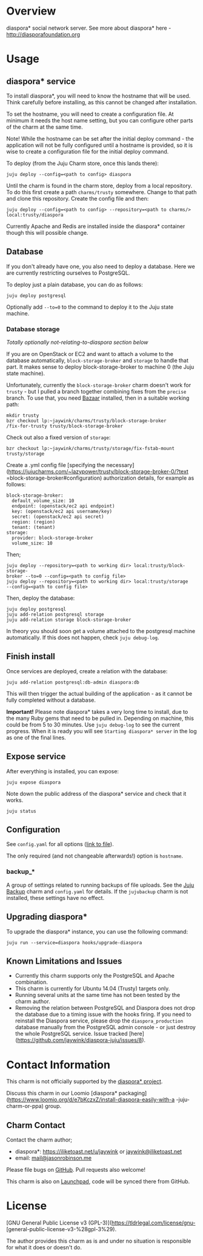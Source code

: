 # Overview

diaspora\* social network server. See more about diaspora* here -
http://diasporafoundation.org

# Usage

## diaspora* service

To install diaspora*, you will need to know the hostname that will be used.
Think carefully before installing, as this cannot be changed after installation.

To set the hostname, you will need to create a configuration file. At minimum
it needs the host name setting, but you can configure other parts of the
charm at the same time.

Note! While the hostname can be set after the initial deploy command - the
application will not be fully configured until a hostname is provided, so it is
wise to create a configuration file for the initial deploy command.

To deploy (from the Juju Charm store, once this lands there):

    juju deploy --config=<path to config> diaspora
  
Until the charm is found in the charm store, deploy from a local repository. To
do this first create a path `charms/trusty` somewhere. Change to that path and
clone this repository. Create the config file and then:

    juju deploy --config=<path to config> --repository=<path to charms/>
    local:trusty/diaspora

Currently Apache and Redis are installed inside the diaspora* container though
this will possible change.

## Database

If you don't already have one, you also need to deploy a database. Here we are
currently restricting ourselves to PostgreSQL.

To deploy just a plain database, you can do as follows:

    juju deploy postgresql

Optionally add `--to=0` to the command to deploy it to the Juju state machine.

### Database storage

*Totally optionally not-relating-to-diaspora section below*

If you are on OpenStack or EC2 and want to attach a volume to the database
automatically, `block-storage-broker` and `storage` to handle that part. It
makes sense to deploy block-storage-broker to machine 0 (the Juju state
machine).

Unfortunately, currently the `block-storage-broker` charm doesn't work for
`trusty` - but I pulled a branch together combining fixes from the `precise`
branch. To use that, you need
[Bazaar](https://help.ubuntu.com/14.04/serverguide/bazaar.html) installed, then
in a suitable working path:

    mkdir trusty
    bzr checkout lp:~jaywink/charms/trusty/block-storage-broker
    /fix-for-trusty trusty/block-storage-broker

Check out also a fixed version of `storage`:

    bzr checkout lp:~jaywink/charms/trusty/storage/fix-fstab-mount
    trusty/storage

Create a .yml config file [specifying the
necessary](https://jujucharms.com/~lazypower/trusty/block-storage-broker-0/?text
=block-storage-broker#configuration) authorization details, for example as
follows:

    block-storage-broker:
      default_volume_size: 10
      endpoint: (openstack/ec2 api endpoint)
      key: (openstack/ec2 api username/key)
      secret: (openstack/ec2 api secret)
      region: (region)
      tenant: (tenant)
    storage:
      provider: block-storage-broker
      volume_size: 10

Then;

    juju deploy --repository=<path to working dir> local:trusty/block-storage-
    broker --to=0 --config=<path to config file>
    juju deploy --repository=<path to working dir> local:trusty/storage
    --config=<path to config file>

Then, deploy the database:

    juju deploy postgresql
    juju add-relation postgresql storage
    juju add-relation storage block-storage-broker

In theory you should soon get a volume attached to the postgresql machine
automatically. If this does not happen, check `juju debug-log`.

## Finish install

Once services are deployed, create a relation with the database:

    juju add-relation postgresql:db-admin diaspora:db

This will then trigger the actual building of the application - as it cannot be
fully completed without a database.

**Important!** Please note diaspora* takes a very long time to install, due to
the many Ruby gems that need to be pulled in. Depending on machine, this could
be from 5 to 30 minutes. Use `juju debug-log` to see the current progress. When
it is ready you will see `Starting diaspora* server` in the log as one of the
final lines.

## Expose service

After everything is installed, you can expose:

    juju expose diaspora

Note down the public address of the diaspora* service and check that it works.

    juju status

## Configuration

See `config.yaml` for all options ([link to file](https://github.com/jaywink/diaspora-juju/blob/master/config.yaml)).

The only required (and not changeable afterwards!) option is `hostname`.

### backup_*

A group of settings related to running backups of file uploads. See the [Juju Backup](https://code.launchpad.net/~jaywink/charms/trusty/jujubackup/trunk) charm and `config.yaml` for details. If the `jujubackup` charm is not installed, these settings have no effect.

## Upgrading diaspora*

To upgrade the diaspora* instance, you can use the following command:

    juju run --service=diaspora hooks/upgrade-diaspora

## Known Limitations and Issues

* Currently this charm supports only the PostgreSQL and Apache combination.
* This charm is currently for Ubuntu 14.04 (Trusty) targets only.
* Running several units at the same time has not been tested by the charm
  author.
* Removing the relation between PostgreSQL and Diaspora does not drop the
  database due to a timing issue with the hooks firing. If you need to
  reinstall the Diaspora service, please drop the `diaspora_production`
  database manually from the PostgreSQL admin console - or just destroy
  the whole PostgreSQL service.
  Issue tracked [here]
  (https://github.com/jaywink/diaspora-juju/issues/8).

# Contact Information

This charm is not officially supported by the [diaspora*
project](http://diasporafoundation.org).

Discuss this charm in our Loomio [diaspora*
packaging](https://www.loomio.org/d/e7bKczxZ/install-diaspora-easily-with-a
-juju-charm-or-ppa) group.

## Charm Contact

Contact the charm author;

* diaspora*: https://iliketoast.net/u/jaywink or jaywink@iliketoast.net
* email: mail@jasonrobinson.me

Please file bugs on [GitHub](https://github.com/jaywink/diaspora-juju). Pull
requests also welcome!

This charm is also on [Launchpad](https://launchpad.net/diaspora-juju), code
will be synced there from GitHub.

# License

[GNU General Public License v3 (GPL-3)](https://tldrlegal.com/license/gnu-
[general-public-license-v3-%28gpl-3%29).

The author provides this charm as is and under no situation is responsible for
what it does or doesn't do.
